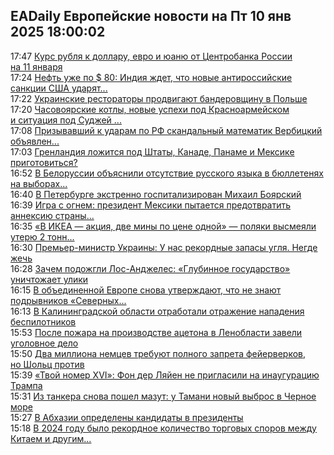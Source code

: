 <h2>EADaily Европейские новости на Пт 10 янв 2025 18:00:02</h2>
<div class="rssn table">
  <span class="smaller gray hspace">17:47</span>
  <a class="nodecor" href="https://eadaily.com/ru/news/2025/01/10/kurs-rublya-k-dollaru-evro-i-yuanyu-ot-centrobanka-rossii-na-11-yanvarya">Курс рубля к доллару, евро и юаню от Центробанка России на 11 января</a>
</div>
<div class="rssn table">
  <span class="smaller gray hspace">17:24</span>
  <a class="nodecor" href="https://eadaily.com/ru/news/2025/01/10/neft-uzhe-po-80-indiya-zhdet-chto-novye-antirossiyskie-sankcii-ssha-udaryat-po-ee-npz">Нефть уже по $ 80: Индия ждет, что новые антироссийские санкции США ударят...</a>
</div>
<div class="rssn table">
  <span class="smaller gray hspace">17:22</span>
  <a class="nodecor" href="https://eadaily.com/ru/news/2025/01/10/ukrainskie-restoratory-prodvigayut-banderovshchinu-v-polshe">Украинские рестораторы продвигают бандеровщину в Польше</a>
</div>
<div class="rssn table">
  <span class="smaller gray hspace">17:20</span>
  <a class="nodecor" href="https://eadaily.com/ru/news/2025/01/10/chasovoyarskie-kotly-novye-uspehi-pod-krasnoarmeyskom-i-situaciya-pod-sudzhey-obzor">Часовоярские котлы, новые успехи под Красноармейском и ситуация под Суджей ...</a>
</div>
<div class="rssn table">
  <span class="smaller gray hspace">17:08</span>
  <a class="nodecor" href="https://eadaily.com/ru/news/2025/01/10/prizyvavshiy-k-udaram-po-rf-skandalnyy-matematik-verbickiy-obyavlen-terroristom">Призывавший к ударам по РФ скандальный математик Вербицкий объявлен...</a>
</div>
<div class="rssn table">
  <span class="smaller gray hspace">17:03</span>
  <a class="nodecor" href="https://eadaily.com/ru/news/2025/01/10/grenlandiya-lozhitsya-pod-shtaty-kanade-paname-i-meksike-prigotovitsya">Гренландия ложится под Штаты, Канаде, Панаме и Мексике приготовиться?</a>
</div>
<div class="rssn table">
  <span class="smaller gray hspace">16:52</span>
  <a class="nodecor" href="https://eadaily.com/ru/news/2025/01/10/v-belorussii-obyasnili-otsutstvie-russkogo-yazyka-v-byulletenyah-na-vyborah-prezidenta">В Белоруссии объяснили отсутствие русского языка в бюллетенях на выборах...</a>
</div>
<div class="rssn table">
  <span class="smaller gray hspace">16:40</span>
  <a class="nodecor" href="https://eadaily.com/ru/news/2025/01/10/v-peterburge-ekstrenno-gospitalizirovan-mihail-boyarskiy">В Петербурге экстренно госпитализирован Михаил Боярский</a>
</div>
<div class="rssn table">
  <span class="smaller gray hspace">16:39</span>
  <a class="nodecor" href="https://eadaily.com/ru/news/2025/01/10/igra-s-ognem-prezident-meksiki-pytaetsya-predotvratit-anneksiyu-strany-so-storony-ssha">Игра с огнем: президент Мексики пытается предотвратить аннексию страны...</a>
</div>
<div class="rssn table">
  <span class="smaller gray hspace">16:35</span>
  <a class="nodecor" href="https://eadaily.com/ru/news/2025/01/10/v-ikea-akciya-dve-miny-po-cene-odnoy-polyaki-vysmeyali-uteryu-2-tonn-vzryvchatki">«В ИКЕА — акция, две мины по цене одной» — поляки высмеяли утерю 2 тонн...</a>
</div>
<div class="rssn table">
  <span class="smaller gray hspace">16:30</span>
  <a class="nodecor" href="https://eadaily.com/ru/news/2025/01/10/premer-ministr-ukrainy-u-nas-rekordnye-zapasy-uglya-negde-zhech">Премьер-министр Украины: У нас рекордные запасы угля. Негде жечь</a>
</div>
<div class="rssn table">
  <span class="smaller gray hspace">16:28</span>
  <a class="nodecor" href="https://eadaily.com/ru/news/2025/01/10/zachem-podozhgli-los-andzheles-glubinnoe-gosudarstvo-unichtozhaet-uliki">Зачем подожгли Лос-Анджелес: «Глубинное государство» уничтожает улики</a>
</div>
<div class="rssn table">
  <span class="smaller gray hspace">16:15</span>
  <a class="nodecor" href="https://eadaily.com/ru/news/2025/01/10/v-obedinennoy-evrope-snova-utverzhdayut-chto-ne-znayut-podryvnikov-severnyh-potokov">В объединенной Европе снова утверждают, что не знают подрывников «Северных...</a>
</div>
<div class="rssn table">
  <span class="smaller gray hspace">16:13</span>
  <a class="nodecor" href="https://eadaily.com/ru/news/2025/01/10/v-kaliningradskoy-oblasti-otrabotali-otrazhenie-napadeniya-bespilotnikov">В Калининградской области отработали отражение нападения беспилотников</a>
</div>
<div class="rssn table">
  <span class="smaller gray hspace">15:53</span>
  <a class="nodecor" href="https://eadaily.com/ru/news/2025/01/10/posle-pozhara-na-proizvodstve-acetona-v-lenoblasti-zaveli-ugolovnoe-delo">После пожара на производстве ацетона в Ленобласти завели уголовное дело</a>
</div>
<div class="rssn table">
  <span class="smaller gray hspace">15:50</span>
  <a class="nodecor" href="https://eadaily.com/ru/news/2025/01/10/dva-milliona-nemcev-trebuyut-polnogo-zapreta-feyerverkov-no-sholc-protiv">Два миллиона немцев требуют полного запрета фейерверков, но Шольц против</a>
</div>
<div class="rssn table">
  <span class="smaller gray hspace">15:39</span>
  <a class="nodecor" href="https://eadaily.com/ru/news/2025/01/10/tvoy-nomer-xvi-fon-der-lyayen-ne-priglasili-na-inauguraciyu-trampa">«Твой номер XVI»: Фон дер Ляйен не пригласили на инаугурацию Трампа</a>
</div>
<div class="rssn table">
  <span class="smaller gray hspace">15:31</span>
  <a class="nodecor" href="https://eadaily.com/ru/news/2025/01/10/iz-tankera-snova-poshel-mazut-u-tamani-novyy-vybros-v-chernoe-more">Из танкера снова пошел мазут: у Тамани новый выброс в Черное море</a>
</div>
<div class="rssn table">
  <span class="smaller gray hspace">15:27</span>
  <a class="nodecor" href="https://eadaily.com/ru/news/2025/01/10/v-abhazii-opredeleny-kandidaty-v-prezidenty">В Абхазии определены кандидаты в президенты</a>
</div>
<div class="rssn table">
  <span class="smaller gray hspace">15:18</span>
  <a class="nodecor" href="https://eadaily.com/ru/news/2025/01/10/v-2024-godu-bylo-rekordnoe-kolichestvo-torgovyh-sporov-mezhdu-kitaem-i-drugimi-stranami">В 2024 году было рекордное количество торговых споров между Китаем и другим...</a>
</div>